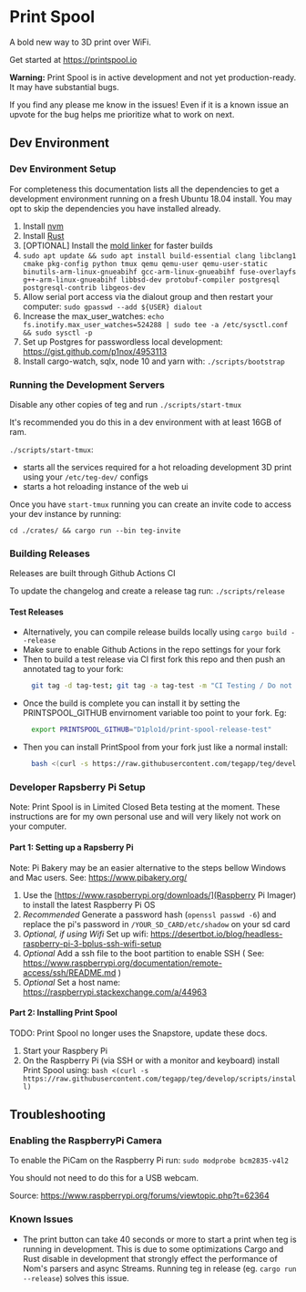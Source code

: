 # Print Spool

A bold new way to 3D print over WiFi.

Get started at https://printspool.io

**Warning:** Print Spool is in active development and not yet production-ready. It may have substantial bugs.

If you find any please me know in the issues! Even if it is a known issue an upvote for the bug helps me prioritize what to work on next.


## Dev Environment

### Dev Environment Setup

For completeness this documentation lists all the dependencies to get a development environment running on a fresh Ubuntu 18.04 install. You may opt to skip the dependencies you have installed already.

1. Install [nvm](https://github.com/creationix/nvm)
2. Install [Rust](https://rustup.rs/)
3. [OPTIONAL] Install the [mold linker](https://github.com/rui314/mold) for faster builds
3. `sudo apt update && sudo apt install build-essential clang libclang1 cmake pkg-config python tmux qemu qemu-user qemu-user-static binutils-arm-linux-gnueabihf gcc-arm-linux-gnueabihf fuse-overlayfs g++-arm-linux-gnueabihf libbsd-dev protobuf-compiler postgresql postgresql-contrib libgeos-dev`
5. Allow serial port access via the dialout group and then restart your computer: `sudo gpasswd --add ${USER} dialout`
6. Increase the max_user_watches: `echo fs.inotify.max_user_watches=524288 | sudo tee -a /etc/sysctl.conf && sudo sysctl -p`
8. Set up Postgres for passwordless local development: https://gist.github.com/p1nox/4953113
7. Install cargo-watch, sqlx, node 10 and yarn with: `./scripts/bootstrap`


### Running the Development Servers

Disable any other copies of teg and run `./scripts/start-tmux`

It's recommended you do this in a dev environment with at least 16GB of ram.

`./scripts/start-tmux`:

- starts all the services required for a hot reloading development 3D print using your `/etc/teg-dev/` configs
- starts a hot reloading instance of the web ui

Once you have `start-tmux` running you can create an invite code to access your dev instance by running:

`cd ./crates/ && cargo run --bin teg-invite`


### Building Releases

Releases are built through Github Actions CI

To update the changelog and create a release tag run: `./scripts/release`

#### Test Releases

- Alternatively, you can compile release builds locally using `cargo build --release`
- Make sure to enable Github Actions in the repo settings for your fork
- Then to build a test release via CI first fork this repo and then push an annotated tag to your fork:
  ```bash
    git tag -d tag-test; git tag -a tag-test -m "CI Testing / Do not Use" && git push fork -f tag-test
  ```
- Once the build is complete you can install it by setting the PRINTSPOOL_GITHUB envirnoment variable too point to your fork. Eg:
  ```bash
    export PRINTSPOOL_GITHUB="D1plo1d/print-spool-release-test"
  ```
- Then you can install PrintSpool from your fork just like a normal install:
  ```bash
    bash <(curl -s https://raw.githubusercontent.com/tegapp/teg/develop/scripts/install)
  ```

### Developer Rapsberry Pi Setup

Note: Print Spool is in Limited Closed Beta testing at the moment. These instructions are for my own personal use and will very likely not work on your computer.

#### Part 1: Setting up a Rapsberry Pi

Note: Pi Bakery may be an easier alternative to the steps bellow Windows and Mac users. See: https://www.pibakery.org/

1. Use the [https://www.raspberrypi.org/downloads/](Raspberry Pi Imager) to install the latest Raspberry Pi OS
2. *Recommended* Generate a password hash (`openssl passwd -6`) and replace the pi's password in `/YOUR_SD_CARD/etc/shadow` on your sd card
3. *Optional, if using Wifi* Set up wifi: https://desertbot.io/blog/headless-raspberry-pi-3-bplus-ssh-wifi-setup
4. *Optional* Add a ssh file to the boot partition to enable SSH ( See: https://www.raspberrypi.org/documentation/remote-access/ssh/README.md )
5. *Optional* Set a host name: https://raspberrypi.stackexchange.com/a/44963

#### Part 2: Installing Print Spool
TODO: Print Spool no longer uses the Snapstore, update these docs.

1. Start your Raspbery Pi
2. On the Raspberry Pi (via SSH or with a monitor and keyboard) install Print Spool using:
  `bash <(curl -s https://raw.githubusercontent.com/tegapp/teg/develop/scripts/install)`

## Troubleshooting

### Enabling the RaspberryPi Camera

To enable the PiCam on the Raspberry Pi run: `sudo modprobe bcm2835-v4l2`

You should not need to do this for a USB webcam.

Source: https://www.raspberrypi.org/forums/viewtopic.php?t=62364

<!--
  TODO: I think the following information is out of date and no longer necessary to configure Print Spool:

  This will default the camera to 128x96px

  To increase the resolution run:

  `v4l2-ctl --set-fmt-video=width=1920,height=1088,pixelformat=4`

  ### Raspian

  Print Spool requires Raspbian Buster. To upgrade to Raspbian Buster see:

  https://www.raspberrypi.org/blog/buster-the-new-version-of-raspbian/
-->

### Known Issues

- The print button can take 40 seconds or more to start a print when teg is running in development. This is due to some optimizations Cargo and Rust disable in development that strongly effect the performance of Nom's parsers and async Streams. Running teg in release (eg. `cargo run --release`) solves this issue.
